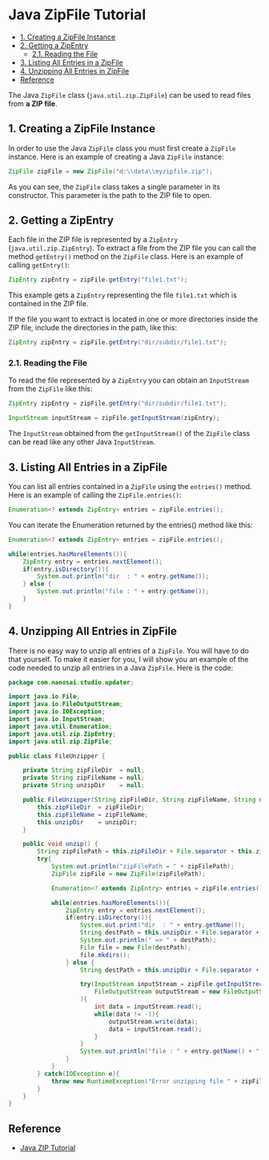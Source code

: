 # Java ZipFile Tutorial

<!-- TOC -->

- [1. Creating a ZipFile Instance](#1-creating-a-zipfile-instance)
- [2. Getting a ZipEntry](#2-getting-a-zipentry)
  - [2.1. Reading the File](#21-reading-the-file)
- [3. Listing All Entries in a ZipFile](#3-listing-all-entries-in-a-zipfile)
- [4. Unzipping All Entries in ZipFile](#4-unzipping-all-entries-in-zipfile)
- [Reference](#reference)

<!-- /TOC -->

The Java `ZipFile` class (`java.util.zip.ZipFile`) can be used to read files from **a ZIP file**. 

## 1. Creating a ZipFile Instance

In order to use the Java `ZipFile` class you must first create a `ZipFile` instance. Here is an example of creating a Java `ZipFile` instance:

```java
ZipFile zipFile = new ZipFile("d:\\data\\myzipfile.zip");
```

As you can see, the `ZipFile` class takes a single parameter in its constructor. This parameter is the path to the ZIP file to open.

## 2. Getting a ZipEntry

Each file in the ZIP file is represented by a `ZipEntry` (`java.util.zip.ZipEntry`). To extract a file from the ZIP file you can call the method `getEntry()` method on the `ZipFile` class. Here is an example of calling `getEntry()`:

```java
ZipEntry zipEntry = zipFile.getEntry("file1.txt");
```

This example gets a `ZipEntry` representing the file `file1.txt` which is contained in the ZIP file.

If the file you want to extract is located in one or more directories inside the ZIP file, include the directories in the path, like this:

```java
ZipEntry zipEntry = zipFile.getEntry("dir/subdir/file1.txt");
```

### 2.1. Reading the File

To read the file represented by a `ZipEntry` you can obtain an `InputStream` from the `ZipFile` like this:

```java
ZipEntry zipEntry = zipFile.getEntry("dir/subdir/file1.txt");

InputStream inputStream = zipFile.getInputStream(zipEntry);
```

The `InputStream` obtained from the `getInputStream()` of the `ZipFile` class can be read like any other Java `InputStream`.

## 3. Listing All Entries in a ZipFile

You can list all entries contained in a `ZipFile` using the `entries()` method. Here is an example of calling the `ZipFile.entries()`:

```java
Enumeration<? extends ZipEntry> entries = zipFile.entries();
```

You can iterate the Enumeration returned by the entries() method like this:

```java
Enumeration<? extends ZipEntry> entries = zipFile.entries();

while(entries.hasMoreElements()){
    ZipEntry entry = entries.nextElement();
    if(entry.isDirectory()){
        System.out.println("dir  : " + entry.getName());
    } else {
        System.out.println("file : " + entry.getName());
    }
}
```

## 4. Unzipping All Entries in ZipFile

There is no easy way to unzip all entries of a `ZipFile`. You will have to do that yourself. To make it easier for you, I will show you an example of the code needed to unzip all entries in a Java `ZipFile`. Here is the code:

```java
package com.nanosai.studio.updater;

import java.io.File;
import java.io.FileOutputStream;
import java.io.IOException;
import java.io.InputStream;
import java.util.Enumeration;
import java.util.zip.ZipEntry;
import java.util.zip.ZipFile;

public class FileUnzipper {

    private String zipFileDir  = null;
    private String zipFileName = null;
    private String unzipDir    = null;

    public FileUnzipper(String zipFileDir, String zipFileName, String unzipDir) {
        this.zipFileDir  = zipFileDir;
        this.zipFileName = zipFileName;
        this.unzipDir    = unzipDir;
    }

    public void unzip() {
        String zipFilePath = this.zipFileDir + File.separator + this.zipFileName;
        try{
            System.out.println("zipFilePath = " + zipFilePath);
            ZipFile zipFile = new ZipFile(zipFilePath);

            Enumeration<? extends ZipEntry> entries = zipFile.entries();

            while(entries.hasMoreElements()){
                ZipEntry entry = entries.nextElement();
                if(entry.isDirectory()){
                    System.out.print("dir  : " + entry.getName());
                    String destPath = this.unzipDir + File.separator + entry.getName();
                    System.out.println(" => " + destPath);
                    File file = new File(destPath);
                    file.mkdirs();
                } else {
                    String destPath = this.unzipDir + File.separator + entry.getName();

                    try(InputStream inputStream = zipFile.getInputStream(entry);
                        FileOutputStream outputStream = new FileOutputStream(destPath);
                    ){
                        int data = inputStream.read();
                        while(data != -1){
                            outputStream.write(data);
                            data = inputStream.read();
                        }
                    }
                    System.out.println("file : " + entry.getName() + " => " + destPath);
                }
            }
        } catch(IOException e){
            throw new RuntimeException("Error unzipping file " + zipFilePath, e);
        }
    }
}
```

## Reference

- [Java ZIP Tutorial](http://tutorials.jenkov.com/java-zip/zipfile.html)







